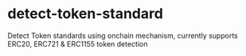 # detect-token-standard
Detect Token standards using onchain mechanism, currently supports ERC20, ERC721 &amp; ERC1155 token detection
